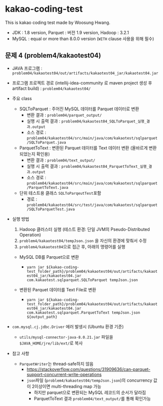 # kakao-coding-test
This is kakao coding test made by Woosung Hwang.

* JDK : 1.8 version, Parquet : 버전 1.9 version, Hadoop : 3.2.1
* MySQL : equal or more than 8.0.0 version (`WITH` clause 사용을 위해 필수)

## 문제 4 (problem4/kakaotest04)

* JAVA 프로그램 :  `problem04/kakaotest04/out/artifacts/kakaotest04_jar/kakaotest04.jar`

* 프로그램 프로젝트 경로 (intellij-idea-community 로 maven project 생성 후 artifact build)
  : `problem04/kakaotest04/`

* 주요 class 

  * SQLToParquet : 주어진 MySQL 데이터를 Parquet 데이터로 변환
    * 변환 결과 : `problem04/parquet_output/`
    * 실행 시 출력 결과 : `problem04/kakaotest04_SQLToParquet_실행_결과.output`
    * 소스 경로 : `problem04/kakaotest04/src/main/java/com/kakaotest/sqlparquet/SQLToParquet.java`
  * ParquetToText : 변환된 Parquet 데이터를 Text 데이터 변환 (올바르게 변환되었는지 확인용)
    * 변환 결과 : `problem04/text_output/`
    * 실행 시 출력 결과 : `problem04/kakaotest04_ParquetToText_실행_결과.output`
    * 소스 경로 : `problem04/kakaotest04/src/main/java/com/kakaotest/sqlparquet/ParquetToText.java`
  * 단위 테스트용 클래스 `SQLToParqeutTest`포함
    * 경로 : `problem04/kakaotest04/src/test/java/com/kakaotest/sqlparquet/SQLToParquetTest.java`

* 실행 방법

  1. Hadoop 클러스터 실행 (테스트 환경: 단일 JVM의 Pseudo-Distributed Operation)
  2. `problem4/kakaotest04/tempJson.json` 을 자신의 환경에 맞춰서 수정
  3. `problem4/kakaotest04`으로 접근 후, 아래의 명령어를 실행

  * MySQL DB를 Parquet으로 변환
    * `yarn jar ${kakao-coding-test_folder_path}/problem04/kakaotest04/out/artifacts/kakaotest04_jar/kakaotest04.jar com.kakaotest.sqlparquet.SQLToParquet tempJson.json`

  * 변환된 Parquet 데이터를 Text File로 변환
    * `yarn jar ${kakao-coding-test_folder_path}/problem04/kakaotest04/out/artifacts/kakaotest04_jar/kakaotest04.jar com.kakaotest.sqlparquet.ParquetToText tempJson.json ${output_path}`

* `com.mysql.cj.jdbc.Driver` 에러 발생시 (Ubuntu 환경 기준)

  * `utils/mysql-connector-java-8.0.21.jar` 파일을 `$JAVA_HOME/jre/lib/ext/`로 복사

* 참고 사항

  * `ParquetWriter`는 thread-safe하지 않음
    * https://stackoverflow.com/questions/31909636/can-parquet-support-concurrent-write-operations
    * `json`파일 (`problem4/kakaotest04/tempJson.json`)의 concurrency 값이 2이상이면 multi-threading map 가능
      * 하지만 parquet으로 변환되는 MySQL 레코드의 순서가 달라짐
      * ParquetToText 결과 `problem04/text_output/`를 통해 확인가능

  